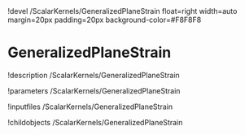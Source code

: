 <!-- MOOSE Object Documentation Stub: Remove this when content is added. -->!devel /ScalarKernels/GeneralizedPlaneStrain float=right width=auto margin=20px padding=20px background-color=#F8F8F8


# GeneralizedPlaneStrain
!description /ScalarKernels/GeneralizedPlaneStrain

!parameters /ScalarKernels/GeneralizedPlaneStrain

!inputfiles /ScalarKernels/GeneralizedPlaneStrain

!childobjects /ScalarKernels/GeneralizedPlaneStrain
